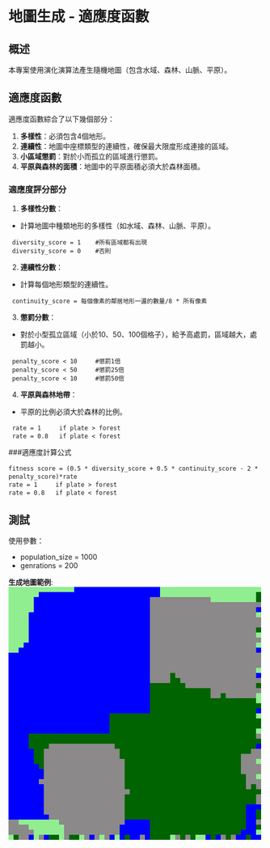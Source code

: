 # 地圖生成 - 適應度函數

## 概述

本專案使用演化演算法產生隨機地圖（包含水域、森林、山脈、平原）。

## 適應度函數

適應度函數綜合了以下幾個部分：

1. **多樣性**：必須包含4個地形。
2. **連續性**：地圖中座標類型的連續性，確保最大限度形成連接的區域。
3. **小區域懲罰**：對於小而孤立的區域進行懲罰。
4. **平原與森林的面積**：地圖中的平原面積必須大於森林面積。

### 適應度評分部分

1. **多樣性分數**：
 - 計算地圖中種類地形的多樣性（如水域、森林、山脈、平原）。
 ```
  diversity_score = 1    #所有區域都有出現
  diversity_score = 0    #否則
 ```
2. **連續性分數**：
 - 計算每個地形類型的連續性。
 ```
  continuity_score = 每個像素的鄰居地形一盪的數量/8 * 所有像素   
 ```

3. **懲罰分數**：
 - 對於小型孤立區域（小於10、50、100個格子），給予高處罰，區域越大，處罰越小。
 ```
  penalty_score < 10     #懲罰1倍
  penalty_score < 50     #懲罰25倍
  penalty_score < 10     #懲罰50倍
 ```
4. **平原與森林地帶**：
 - 平原的比例必須大於森林的比例。
 ```
  rate = 1     if plate > forest
  rate = 0.8   if plate < forest
 ```
###適應度計算公式
```
fitness score = (0.5 * diversity_score + 0.5 * continuity_score - 2 * penalty_score)*rate
rate = 1     if plate > forest
rate = 0.8   if plate < forest
```

## 測試
使用參數：
- population_size = 1000
- genrations = 200

**生成地圖範例**:
![image](https://github.com/pontusjacky/RPGGAME/blob/main/output1/generation_1000_1.png)


